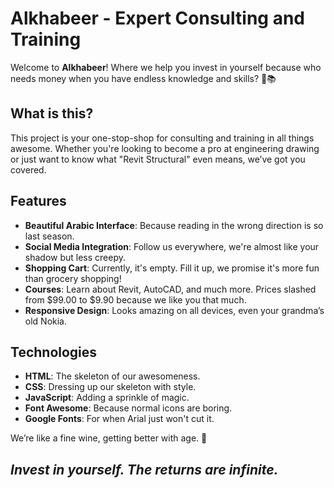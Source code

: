 # Alkhabeer - Expert Consulting and Training

Welcome to **Alkhabeer**! Where we help you invest in yourself because who needs money when you have endless knowledge and skills? 💸📚

## What is this?

This project is your one-stop-shop for consulting and training in all things awesome. Whether you're looking to become a pro at engineering drawing or just want to know what "Revit Structural" even means, we’ve got you covered.

## Features

- **Beautiful Arabic Interface**: Because reading in the wrong direction is so last season.
- **Social Media Integration**: Follow us everywhere, we're almost like your shadow but less creepy.
- **Shopping Cart**: Currently, it's empty. Fill it up, we promise it's more fun than grocery shopping!
- **Courses**: Learn about Revit, AutoCAD, and much more. Prices slashed from $99.00 to $9.90 because we like you that much.
- **Responsive Design**: Looks amazing on all devices, even your grandma’s old Nokia.

## Technologies

- **HTML**: The skeleton of our awesomeness.
- **CSS**: Dressing up our skeleton with style.
- **JavaScript**: Adding a sprinkle of magic.
- **Font Awesome**: Because normal icons are boring.
- **Google Fonts**: For when Arial just won't cut it.

 We’re like a fine wine, getting better with age. 🍷

*Invest in yourself. The returns are infinite.*
---
